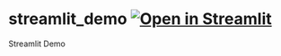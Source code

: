 # streamlit_demo [![Open in Streamlit](https://static.streamlit.io/badges/streamlit_badge_black_white.svg)](https://share.streamlit.io/miketrizna/streamlit_demo/main/pet_classifier.py)
 Streamlit Demo
